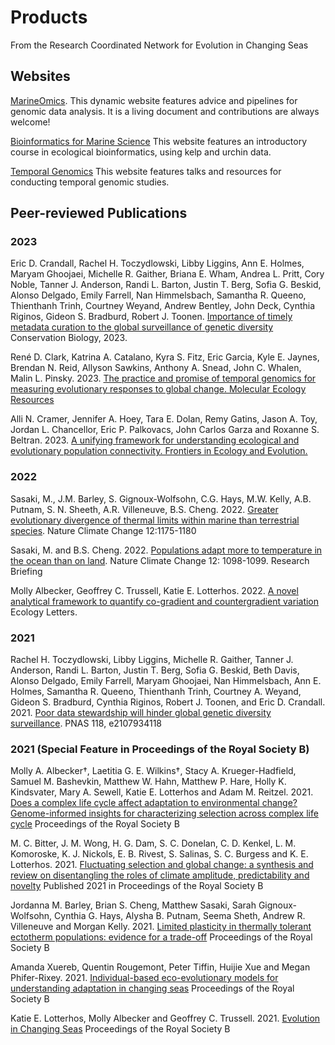 # Products
From the Research Coordinated Network for Evolution in Changing Seas

## Websites

[MarineOmics](https://marineomics.github.io/). This dynamic website features advice and pipelines for genomic data analysis. It is a living document and contributions are always welcome!

[Bioinformatics for Marine Science](https://baylab.github.io/MarineGenomics/) This website features an introductory course in ecological bioinformatics, using kelp and urchin data.

[Temporal Genomics](https://tempgenomics-rcn.github.io/website/) This website features talks and resources for conducting temporal genomic studies.


## Peer-reviewed Publications

### 2023

Eric D. Crandall, Rachel H. Toczydlowski, Libby Liggins, Ann E. Holmes, Maryam Ghoojaei, Michelle R. Gaither, Briana E. Wham, Andrea L. Pritt, Cory Noble, Tanner J. Anderson, Randi L. Barton, Justin T. Berg, Sofia G. Beskid, Alonso Delgado, Emily Farrell, Nan Himmelsbach, Samantha R. Queeno, Thienthanh Trinh, Courtney Weyand, Andrew Bentley, John Deck, Cynthia Riginos, Gideon S. Bradburd, Robert J. Toonen. [Importance of timely metadata curation to the global surveillance of genetic diversity](https://conbio.onlinelibrary.wiley.com/doi/full/10.1111/cobi.14061?af=R) Conservation Biology, 2023.

René D. Clark, Katrina A. Catalano, Kyra S. Fitz, Eric Garcia, Kyle E. Jaynes, Brendan N. Reid, Allyson Sawkins, Anthony A. Snead, John C. Whalen, Malin L. Pinsky. 2023. [The practice and promise of temporal genomics for measuring evolutionary responses to global change. Molecular Ecology Resources](https://onlinelibrary.wiley.com/doi/10.1111/1755-0998.13789)

Alli N. Cramer, Jennifer A. Hoey, Tara E. Dolan, Remy Gatins, Jason A. Toy, Jordan L. Chancellor, Eric P. Palkovacs, John Carlos Garza and Roxanne S. Beltran. 2023. [A unifying framework for understanding ecological and evolutionary population connectivity. Frontiers in Ecology and Evolution.](https://www.frontiersin.org/articles/10.3389/fevo.2023.1072825/full)


### 2022

Sasaki, M., J.M. Barley, S. Gignoux-Wolfsohn, C.G. Hays, M.W. Kelly, A.B. Putnam, S. N. Sheeth, A.R. Villeneuve, B.S. Cheng. 2022. [Greater evolutionary divergence of thermal limits within marine than terrestrial species](https://www.nature.com/articles/s41558-022-01534-y). Nature Climate Change 12:1175-1180 

Sasaki, M. and B.S. Cheng. 2022. [Populations adapt more to temperature in the ocean than on land](https://www.nature.com/articles/s41558-022-01535-x).
Nature Climate Change 12: 1098-1099. Research Briefing

Molly Albecker, Geoffrey C. Trussell, Katie E. Lotterhos. 2022. [A novel analytical framework to quantify co-gradient and countergradient variation](https://onlinelibrary.wiley.com/doi/full/10.1111/ele.14020) Ecology Letters.

### 2021
Rachel H. Toczydlowski, Libby Liggins, Michelle R. Gaither, Tanner J. Anderson, Randi L. Barton, Justin T. Berg, Sofia G. Beskid, 
Beth Davis, Alonso Delgado, Emily Farrell, Maryam Ghoojaei, Nan Himmelsbach, Ann E. Holmes, Samantha R. Queeno, Thienthanh Trinh, 
Courtney A. Weyand, Gideon S. Bradburd, Cynthia Riginos, Robert J. Toonen, and Eric D. Crandall.  2021. [Poor data stewardship will hinder global
 genetic diversity surveillance](https://doi.org/10.1073/pnas.2107934118). PNAS 118, e2107934118
 
### 2021 (Special Feature in Proceedings of the Royal Society B)

Molly A. Albecker†, Laetitia G. E. Wilkins†, Stacy A. Krueger-Hadfield, Samuel M. Bashevkin, Matthew W. Hahn, Matthew P. Hare, Holly K. Kindsvater, Mary A. Sewell, Katie E. Lotterhos and Adam M. Reitzel. 2021. [Does a complex life cycle affect adaptation to environmental change? Genome-informed insights for characterizing selection across complex life cycle](https://royalsocietypublishing.org/doi/full/10.1098/rspb.2021.2122) Proceedings of the Royal Society B 

M. C. Bitter, J. M. Wong, H. G. Dam, S. C. Donelan, C. D. Kenkel, L. M. Komoroske, K. J. Nickols, E. B. Rivest, S. Salinas, S. C. Burgess and K. E. Lotterhos. 2021. [Fluctuating selection and global change: a synthesis and review on disentangling the roles of climate amplitude, predictability and novelty](https://royalsocietypublishing.org/doi/full/10.1098/rspb.2021.0727) Published 2021 in Proceedings of the Royal Society B 

Jordanna M. Barley, Brian S. Cheng, Matthew Sasaki, Sarah Gignoux-Wolfsohn, Cynthia G. Hays, Alysha B. Putnam, Seema Sheth, Andrew R. Villeneuve and Morgan Kelly. 2021. [Limited plasticity in thermally tolerant ectotherm populations: evidence for a trade-off](https://doi.org/10.1098/rspb.2021.0765) Proceedings of the Royal Society B 

Amanda Xuereb, Quentin Rougemont, Peter Tiffin, Huijie Xue and Megan Phifer-Rixey. 2021. [Individual-based eco-evolutionary models for understanding adaptation in changing seas](https://doi.org/10.1098/rspb.2021.2006) Proceedings of the Royal Society B 

Katie E. Lotterhos, Molly Albecker and Geoffrey C. Trussell. 2021. [Evolution in Changing Seas](https://royalsocietypublishing.org/doi/10.1098/rspb.2021.2443) Proceedings of the Royal Society B
